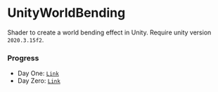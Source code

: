 # UnityWorldBending

Shader to create a world bending effect in Unity. Require unity version `2020.3.15f2`.

### Progress

- Day One: [`Link`](./Progress/DayOne/)
- Day Zero: [`Link`](./Progress/DayZero/)
